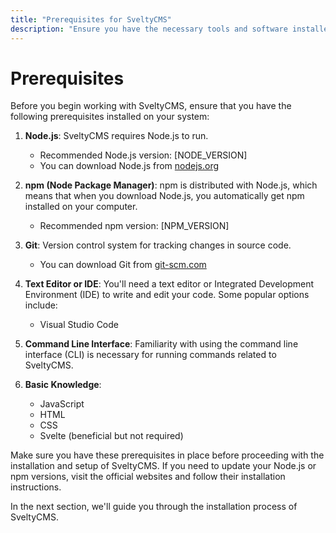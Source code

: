 ```yaml
---
title: "Prerequisites for SveltyCMS"
description: "Ensure you have the necessary tools and software installed before beginning with SveltyCMS."
---
```


# Prerequisites

Before you begin working with SveltyCMS, ensure that you have the following prerequisites installed on your system:

1. **Node.js**: SveltyCMS requires Node.js to run. 
   - Recommended Node.js version: [NODE_VERSION]
   - You can download Node.js from [nodejs.org](https://nodejs.org/)

2. **npm (Node Package Manager)**: npm is distributed with Node.js, which means that when you download Node.js, you automatically get npm installed on your computer.
   - Recommended npm version: [NPM_VERSION]

3. **Git**: Version control system for tracking changes in source code.
   - You can download Git from [git-scm.com](https://git-scm.com/)

4. **Text Editor or IDE**: You'll need a text editor or Integrated Development Environment (IDE) to write and edit your code. Some popular options include:
   - Visual Studio Code

5. **Command Line Interface**: Familiarity with using the command line interface (CLI) is necessary for running commands related to SveltyCMS.

6. **Basic Knowledge**: 
   - JavaScript
   - HTML
   - CSS
   - Svelte (beneficial but not required)

Make sure you have these prerequisites in place before proceeding with the installation and setup of SveltyCMS. If you need to update your Node.js or npm versions, visit the official websites and follow their installation instructions.

In the next section, we'll guide you through the installation process of SveltyCMS.
